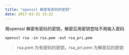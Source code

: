 ```yaml
---
title: "openssl 解密有密码的密钥"
date: 2017-03-31 15:22
---
```



用openssl 解密有密码的密钥，解密后用密钥登陆不用输入密码

`openssl rsa -in rsa.pem -out rsa_pri.pem`
> rsa.pem 为有密码的密钥，rsa_pri.pem 为解密后的密钥


